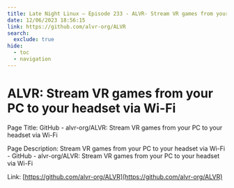 ```yaml
---
title: Late Night Linux – Episode 233 - ALVR- Stream VR games from your PC to your headset via Wi-Fi
date: 12/06/2023 18:56:15
link: https://github.com/alvr-org/ALVR
search:
  exclude: true
hide:
  - toc
  - navigation
---
```


# ALVR: Stream VR games from your PC to your headset via Wi-Fi

Page Title: GitHub - alvr-org/ALVR: Stream VR games from your PC to your headset via Wi-Fi

Page Description: Stream VR games from your PC to your headset via Wi-Fi - GitHub - alvr-org/ALVR: Stream VR games from your PC to your headset via Wi-Fi 

Link: [https://github.com/alvr-org/ALVR](https://github.com/alvr-org/ALVR)